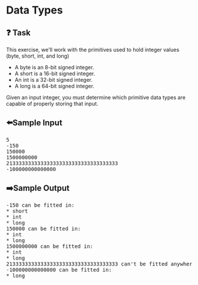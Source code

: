 # Data Types
## ❓ Task
This exercise, we'll work with the primitives used to hold integer values (byte, short, int, and long)
- A byte is an 8-bit signed integer.
- A short is a 16-bit signed integer.
- An int is a 32-bit signed integer.
- A long is a 64-bit signed integer.

Given an input integer, you must determine which primitive data types are capable of properly storing that input.
## ⬅️Sample Input
<pre>
5
-150
150000
1500000000
213333333333333333333333333333333333
-100000000000000
</pre>

## ➡️Sample Output
<pre>
-150 can be fitted in:
* short
* int
* long
150000 can be fitted in:
* int
* long
1500000000 can be fitted in:
* int
* long
213333333333333333333333333333333333 can't be fitted anywhere.
-100000000000000 can be fitted in:
* long
</pre>